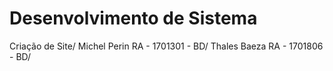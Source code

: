 # Desenvolvimento de Sistema
Criação de Site/
Michel Perin RA - 1701301 - BD/
Thales Baeza RA - 1701806 - BD/

